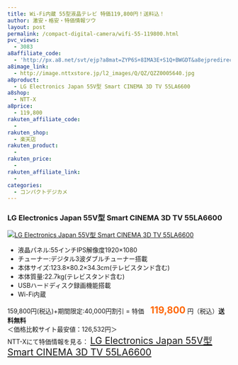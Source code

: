 ```yaml
---
title: Wi-Fi内蔵 55型液晶テレビ 特価119,800円！送料込！
author: 激安・格安・特価情報ツウ
layout: post
permalink: /compact-digital-camera/wifi-55-119800.html
pvc_views:
  - 3083
a8affiliate_code:
  - 'http://px.a8.net/svt/ejp?a8mat=ZYP6S+8IMA3E+S1Q+BWGDT&a8ejpredirect=http://nttxstore.jp/_II_QZZ0005640'
a8image_link:
  - http://image.nttxstore.jp/l2_images/Q/QZ/QZZ0005640.jpg
a8product:
  - LG Electronics Japan 55V型 Smart CINEMA 3D TV 55LA6600
a8shop:
  - NTT-X
a8price:
  - 119,800
rakuten_affiliate_code:
  - 
rakuten_shop:
  - 楽天店
rakuten_product:
  - 
rakuten_price:
  - 
rakuten_affiliate_link:
  - 
categories:
  - コンパクトデジカメ
---
```

### LG Electronics Japan 55V型 Smart CINEMA 3D TV 55LA6600

<div class="img-bg2 img_L">
  <a title="LG Electronics Japan 55V型 Smart CINEMA 3D TV 55LA6600" href="http://px.a8.net/svt/ejp?a8mat=ZYP6S+8IMA3E+S1Q+BWGDT&a8ejpredirect=http://nttxstore.jp/_II_QZZ0005640" target="_blank"><img src="http://i0.wp.com/image.nttxstore.jp/l2_images/Q/QZ/QZZ0005640.jpg?resize=120%2C120" border="0" alt="LG Electronics Japan 55V型 Smart CINEMA 3D TV 55LA6600" style="border: 0pt none;" data-recalc-dims="1" /></a>
</div>

<!--more-->

  * 液晶パネル:55インチIPS解像度1920×1080
  * チューナー:デジタル3波ダブルチューナー搭載
  * 本体サイズ:123.8×80.2×34.3cm(テレビスタンド含む)
  * 本体質量:22.7kg(テレビスタンド含む)
  * USBハードディスク録画機能搭載
  * Wi-Fi内蔵

159,800円(税込)+期間限定:40,000円割引 = 特価　<span style="color: #ff6600; font-size: 150%;"><strong>119,800</strong></span> 円（税込）**送料無料**  
＜価格比較サイト最安値：126,532円＞  
NTT-Xにて特価情報を見る： <span style="font-size: 150%;"><a href="http://px.a8.net/svt/ejp?a8mat=ZYP6S+8IMA3E+S1Q+BWGDT&a8ejpredirect=http://nttxstore.jp/_II_QZZ0005640" target="_blank">LG Electronics Japan 55V型 Smart CINEMA 3D TV 55LA6600</a></span>